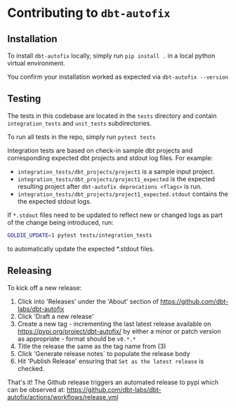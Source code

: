 # Contributing to `dbt-autofix`

## Installation

To install `dbt-autofix` locally, simply run `pip install .` in a local python virtual environment. 

You confirm your installation worked as expected via `dbt-autofix --version`

## Testing

The tests in this codebase are located in the `tests` directory and contain `integration_tests` and `unit_tests` subdirectories.

To run all tests in the repo, simply run `pytest tests`

Integration tests are based on check-in sample dbt projects and corresponding expected dbt projects and stdout log files. For example:
* `integration_tests/dbt_projects/project1` is a sample input project.
* `integration_tests/dbt_projects/project1_expected` is the expected resulting project after `dbt-autofix deprecations <flags>` is run.
* `integration_tests/dbt_projects/project1_expected.stdout` contains the the expected stdout logs.

If `*.stdout` files need to be updated to reflect new or changed logs as part of the change being introduced, run: 

```sh
GOLDIE_UPDATE=1 pytest tests/integration_tests
```

to automatically update the expected *.stdout files.


## Releasing

To kick off a new release: 
1. Click into 'Releases' under the 'About' section of https://github.com/dbt-labs/dbt-autofix
2. Click 'Draft a new release'
3. Create a new tag - incrementing the last latest release available on https://pypi.org/project/dbt-autofix/ by either a minor or patch version as appropriate - format should be `v0.*.*`
4. Title the release the same as the tag name from (3)
5. Click 'Generate release notes` to populate the release body
6. Hit 'Publish Release' ensuring that `Set as the latest release` is checked.

That's it! The Github release triggers an automated release to pypi which can be observed at: https://github.com/dbt-labs/dbt-autofix/actions/workflows/release.yml
